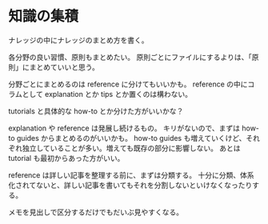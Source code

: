# 知識の集積

ナレッジの中にナレッジのまとめ方を書く。

各分野の良い習慣、原則もまとめたい。
原則ごとにファイルにするよりは、「原則」にまとめていいと思う。

分野ごとにまとめるのは reference に分けてもいいかも。
reference の中にコラムとして explanation とか tips とか置くのは構わない。

tutorials と具体的な how-to とか分けた方がいいかな？

explanation や reference は発展し続けるもの。
キリがないので、まずは how-to guides からまとめるのがいいかも。
how-to guides も増えていくけど、それぞれ独立していることが多い。増えても既存の部分に影響しない。
あとは tutorial も最初からあった方がいい。

reference は詳しい記事を整理する前に、まずは分類する。
十分に分類、体系化されてないと、詳しい記事を書いてもそれを分割しないといけなくなったりする。

メモを見出しで区分するだけでもだいぶ見やすくなる。
